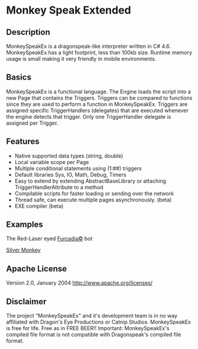 # Monkey Speak Extended

## Description
MonkeySpeakEx is a dragonspeak-like interpreter written in C# 4.6. MonkeySpeakEx has a light footprint, less than 100kb size. Runtime memory usage is small making it very friendly in mobile environments.

## Basics
MonkeySpeakEx is a functional language. The Engine loads the script into a new Page that contains the Triggers. Triggers can be compared to functions since they are used to perform a function in MonkeySpeakEx. Triggers are assigned specific TriggerHandlers (delegates) that are executed whenever the engine detects that trigger. Only one TriggerHandler delegate is assigned per Trigger.

## Features

* Native supported data types (string, double) 
* Local variable scope per Page 
* Multiple conditional statements using (1:##) triggers 
* Default libraries Sys, IO, Math, Debug, Timers 
* Easy to extend by extending AbstractBaseLibrary or attaching TriggerHandlerAttribute to a method 
* Compilable scripts for faster loading or sending over the network 
* Thread safe, can execute multiple pages asynchronously. (beta) 
* EXE compiler (beta)

## Examples
The Red-Laser eyed [Furcadia&copy;](http://cms.furcadia.com) bot

[Silver Monkey](http://silvermonkey.tsprojects.org)

## Apache License
Version 2.0, January 2004
http://www.apache.org/licenses/

## Disclaimer
The project "MonkeySpeakEx" and it's development team is in no way affiliated with Dragon's Eye Productions or Catnip Studios. MonkeySpeakEx is free for life. Free as in FREE BEER!!
Important: MonkeySpeakEx's compiled file format is not compatible with Dragonspeak's compiled file format.
